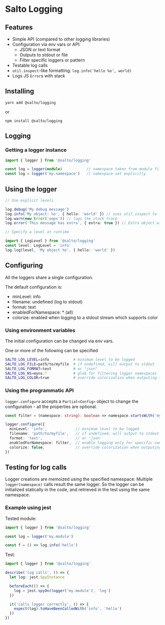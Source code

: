 # Salto Logging

## Features

- Simple API (compared to other logging libraries)
- Configuration via env vars or API:
  - JSON or text format
  - Outputs to stdout or file
  - Filter specific loggers or pattern
- Testable log calls
- `util.inspect`-like formatting: `log.info('hello %o', world)`
- Logs JS `Error`s with stack

## Installing

```yarn add @salto/logging```

or

```npm install @salto/logging```

## Logging

### Getting a logger instance

```typescript
import { logger } from '@salto/logging'

const log = logger(module)           // namespace taken from module filename
const log = logger('my.namespace')   // namespace set explicitly
```

## Using the logger

```typescript
// Use explicit levels

log.debug('My debug message')
log.info('My object: %o', { hello: 'world' }) // uses util.inspect to format
log.warn(new Error('oops')) // logs the stack trace
log.error('This message has extra', { extra: true }) // Extra object will be included if format is JSON

// Specify a level at runtime

import { LogLevel } from '@salto/logging'
const level: LogLevel = 'info'
log.log(level, 'My object %o', { hello: 'world' })
```

## Configuring

All the loggers share a single configuration.

The default configuration is:

- minLevel: info
- filename: undefined (log to stdout)
- format: text
- enabledForNamespace: * (all)
- colorize: enabled when logging to a stdout stream which supports color

### Using environment variables

The initial configuration can be changed via env vars.

One or more of the following can be specified

```bash
SALTO_LOG_LEVEL=info           # minimum level to be logged
SALTO_LOG_FILE=path/to/myfile  # if undefined, will output to stdout
SALTO_LOG_FORMAT=text          # or "json"
SALTO_LOG_NS=myns.*            # glob for filtering logger namespaces
SALTO_LOG_COLOR=true           # override colorization when outputing to stdout; anything other than [true, 1, yes] evaluates to false
```

### Using the programmatic API

`logger.configure` accepts a `Partial<Config>` object to change the configuration - all the properties are optional.

```typescript
const filter = (namespace: string): boolean => namespace.startsWith('myNS')

logger.configure({
  minLevel: 'info',             // minimum level to be logged
  filename: 'path/to/myfile',   // if undefined, will output to stdout
  format: 'text',               // or 'json'
  enabledForNamespace: filter,  // enable logging only for specific namespaces
  colorize: false,              // override colorization when outputing to stdout
})


```

## Testing for log calls

Logger creations are memoized using the specified namespace: Multiple `logger(namespace)` calls result the same logger. So the logger can be initialized statically in the code, and retrieved in the test using the same namespace.

### Example using jest

Tested module:

```typescript
import { logger } from '@salto/logging'

const log = logger('my.module')

const f = () => log.info('hello')
```

Test:

```typescript
import { logger } from '@salto/logging'

describe('log calls', () => {
  let log: jest.SpyInstance

  beforeEach(() => {
    log = jest.spyOn(logger('my.module'), 'log')
  })

  it('calls logger correctly', () => {
    expect(log).toHaveBeenCalledWith('info', 'hello')
  })
})
```

